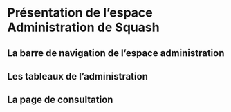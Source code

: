 # Présentation de l’espace Administration de Squash

## La barre de navigation de l’espace administration

## Les tableaux de l’administration

## La page de consultation
